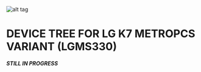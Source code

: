 ![alt tag](http://i.imgur.com/AOiejkx.png)

# DEVICE TREE FOR LG K7 METROPCS VARIANT (LGMS330)

***STILL IN PROGRESS***
